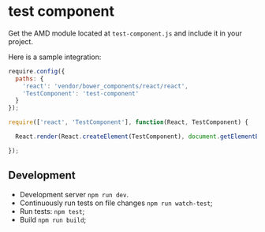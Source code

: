 # test component

Get the AMD module located at `test-component.js` and include it in your project.

Here is a sample integration:

```js
require.config({
  paths: {
    'react': 'vendor/bower_components/react/react',
    'TestComponent': 'test-component'
  }
});

require(['react', 'TestComponent'], function(React, TestComponent) {

  React.render(React.createElement(TestComponent), document.getElementById('widget-container'));

});
```

## Development

* Development server `npm run dev`.
* Continuously run tests on file changes `npm run watch-test`;
* Run tests: `npm test`;
* Build `npm run build`;
